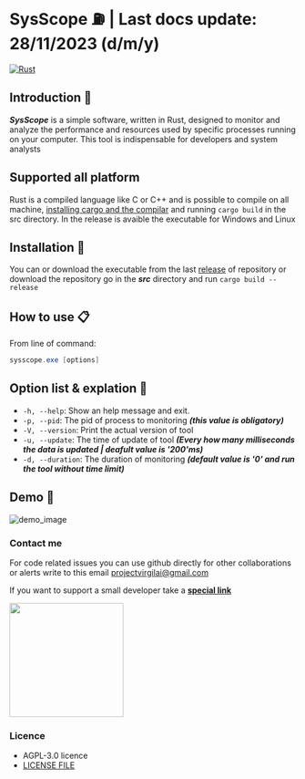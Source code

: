 # SysScope ⛽ | Last docs update: 28/11/2023 (d/m/y)

[![Rust](https://github.com/Retr0100/SysScope/actions/workflows/rust.yml/badge.svg)](https://github.com/Retr0100/SysScope/actions/workflows/rust.yml)

## Introduction 📝

***SysScope*** is a simple software, written in Rust, designed to monitor and analyze the performance and resources used by specific processes running on your computer. This tool is indispensable for developers and system analysts

## Supported all platform
Rust is a compiled language like C or C++ and is possible to compile on all machine, [installing cargo and the compilar](https://www.rust-lang.org/tools/install) and running `cargo build` in the src directory.
In the release is avaible the executable for Windows and Linux

## Installation 📒

You can or download the executable from the last [release]() of repository or download the repository go in the ***src*** directory and run ```cargo build --release```

## How to use 📋

From line of command:

``` powershell
sysscope.exe [options]
```

## Option list & explation 📄

- `-h, --help`: Show an help message and exit.
- `-p, --pid`: The pid of process to monitoring ***(this value is obligatory)***
- `-V, --version`: Print the actual version of tool
- `-u, --update`: The time of update of tool ***(Every how many milliseconds the data is updated | deafult value is '200'ms)***
- `-d, --duration`: The duration of monitoring ***(default value is '0' and run the tool without time limit)***

## Demo 🔬

![demo_image](assets/Screenshot%202023-11-26%20112859.png)


### Contact me

For code related issues you can use github directly for other collaborations or alerts write to this email <projectvirgilai@gmail.com>

If you want to support a small developer take a [**special link**](https://www.paypal.me/Retr0jk)


<a href="https://www.paypal.com/paypalme/Retr0jk">
  <img width = 200 align="center" src="https://img.shields.io/badge/PayPal-00457C?style=for-the-badge&logo=paypal&logoColor=white" />
</a>
</div>

### Licence

- AGPL-3.0 licence
- [LICENSE FILE](https://github.com/Retr0100/VirgilAI/blob/master/LICENSE)
